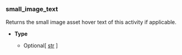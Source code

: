 ### small_image_text [](https://discordpy.readthedocs.io/en/v1.7.3/api.html#discord.Activity.small_image_text)

Returns the small image asset hover text of this activity if applicable.

- **Type**

	- Optional\[ [str](https://docs.python.org/3/library/stdtypes.html#str "(in Python v3.9)") ]

